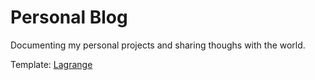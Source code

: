 # Personal Blog


Documenting my personal projects and sharing thoughs with the world. 

Template: [Lagrange](https://lenpaul.github.io/Lagrange/)
